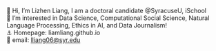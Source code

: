 👋 Hi, I’m Lizhen Liang, I am a doctoral candidate @SyracuseU, iSchool        
📖 I’m interested in Data Science, Computational Social Science, Natural Language Processing, Ethics in AI, and Data Journalism!        
⚓ Homepage: liamliang.github.io        
📧 email: lliang06@syr.edu        

<!---
LiamLiang/LiamLiang is a ✨ special ✨ repository because its `README.md` (this file) appears on your GitHub profile.
You can click the Preview link to take a look at your changes.
--->
